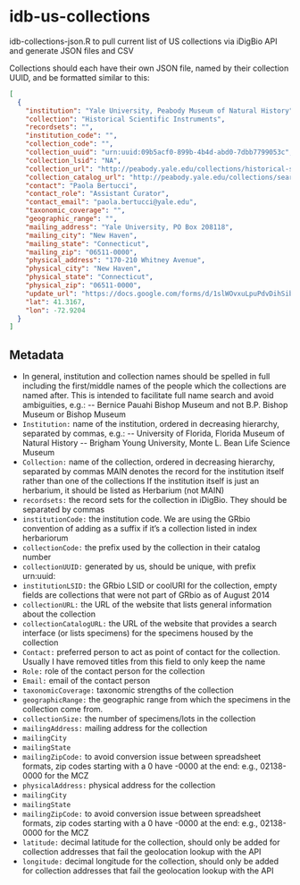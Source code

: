 # idb-us-collections

idb-collections-json.R to pull current list of US collections via iDigBio API and generate JSON files and CSV 


Collections should each have their own JSON file, named by their collection UUID, and be formatted similar to this:

```json
[
  {
    "institution": "Yale University, Peabody Museum of Natural History",
    "collection": "Historical Scientific Instruments",
    "recordsets": "",
    "institution_code": "",
    "collection_code": "",
    "collection_uuid": "urn:uuid:09b5acf0-899b-4b4d-abd0-7dbb7799053c",
    "collection_lsid": "NA",
    "collection_url": "http://peabody.yale.edu/collections/historical-scientific-instruments",
    "collection_catalog_url": "http://peabody.yale.edu/collections/search-collections?hsi",
    "contact": "Paola Bertucci",
    "contact_role": "Assistant Curator",
    "contact_email": "paola.bertucci@yale.edu",
    "taxonomic_coverage": "",
    "geographic_range": "",
    "mailing_address": "Yale University, PO Box 208118",
    "mailing_city": "New Haven",
    "mailing_state": "Connecticut",
    "mailing_zip": "06511-0000",
    "physical_address": "170-210 Whitney Avenue",
    "physical_city": "New Haven",
    "physical_state": "Connecticut",
    "physical_zip": "06511-0000",
    "update_url": "https://docs.google.com/forms/d/1slWOvxuLpuPdvDihSibLQq9BPsOqPzK8Hh93zCW3dRI/viewform?entry.823080433=the+collection+is+already+in+the+list&entry.764919322=urn:uuid:09b5acf0-899b-4b4d-abd0-7dbb7799053c&entry.326174790=Yale University, Peabody Museum of Natural History&entry.2031121141=Historical Scientific Instruments&entry.4068754=&entry.1582913154=&entry.1336841557=http://peabody.yale.edu/collections/historical-scientific-instruments&entry.103879345=http://peabody.yale.edu/collections/search-collections?hsi&entry.107456176=&entry.879476273=&entry.417603227=&entry.1321049572=Paola Bertucci&entry.1687847097=Assistant Curator&entry.1086198428=paola.bertucci@yale.edu&entry.246950189=Yale University, PO Box 208118&entry.1584255348=New Haven&entry.1966582743=Connecticut&entry.256217142=06511-0000&entry.447546773=170-210 Whitney Avenue&entry.1565624766=New Haven&entry.1920508789=Connecticut&entry.1022645685=06511-0000",
    "lat": 41.3167,
    "lon": -72.9204
  }
]
```

## Metadata

- In general, institution and collection names should be spelled in full including the first/middle names of the people which the collections are named after. This is intended to facilitate full name search and avoid ambiguities, e.g.:
-- Bernice Pauahi Bishop Museum and not B.P. Bishop Museum or Bishop Museum
- ```Institution:``` name of the institution, ordered in decreasing hierarchy, separated by commas, e.g.:
-- University of Florida, Florida Museum of Natural History
-- Brigham Young University, Monte L. Bean Life Science Museum
- ```Collection:``` name of the collection, ordered in decreasing hierarchy, separated by commas
MAIN denotes the record for the institution itself rather than one of the collections
If the institution itself is just an herbarium, it should be listed as Herbarium (not MAIN)
- ```recordsets:``` the record sets for the collection in iDigBio. They should be separated by commas
- ```institutionCode:``` the institution code. We are using the GRbio convention of adding <IH> as a suffix if it’s a collection listed in index herbariorum
- ```collectionCode:``` the prefix used by the collection in their catalog number
- ```collectionUUID:``` generated by us, should be unique, with prefix urn:uuid:
- ```institutionLSID:``` the GRbio LSID or coolURI for the collection, empty fields are collections that were not part of GRbio as of August 2014
- ```collectionURL:``` the URL of the website that lists general information about the collection
- ```collectionCatalogURL:``` the URL of the website that provides a search interface (or lists specimens) for the specimens housed by the collection
- ```Contact:``` preferred person to act as point of contact for the collection. Usually I have removed titles from this field to only keep the name
- ```Role:``` role of the contact person for the collection
- ```Email:``` email of the contact person
- ```taxonomicCoverage:``` taxonomic strengths of the collection
- ```geographicRange:``` the geographic range from which the specimens in the collection come from.
- ```collectionSize:``` the number of specimens/lots in the collection
- ```mailingAddress:``` mailing address for the collection
- ```mailingCity```
- ```mailingState```
- ```mailingZipCode:``` to avoid conversion issue between spreadsheet formats, zip codes starting with a 0 have -0000 at the end: e.g., 02138-0000 for the MCZ
- ```physicalAddress:``` physical address for the collection
- ```mailingCity```
- ```mailingState```
- ```mailingZipCode:``` to avoid conversion issue between spreadsheet formats, zip codes starting with a 0 have -0000 at the end: e.g., 02138-0000 for the MCZ
- ```latitude:``` decimal latitude for the collection, should only be added for collection addresses that fail the geolocation lookup with the API
- ```longitude:```  decimal longitude for the collection, should only be added for collection addresses that fail the geolocation lookup with the API